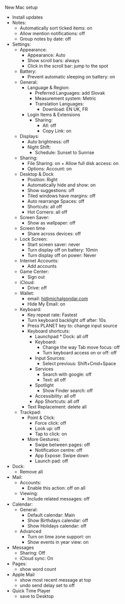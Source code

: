 New Mac setup

- Install updates
- Notes: 
    - Automatically sort ticked items: on
    - Allow mention notifications: off
    - Group notes by date: off
- Settings:
    - Appearance:
        - Appearance: Auto
        - Show scroll bars: always
        - Click in the scroll bar: jump to the spot
    - Battery:
        - Prevent automatic sleeping on battery: on
    - General:
        - Language & Region:
            - Preferred Languages: add Slovak
            - Measurement system: Metric
            - Translation Languages:
                - Download: EN UK, FR
        - Login Items & Extensions
            - Sharing:
                - All: off
                - Copy Link: on
    - Displays:
        - Auto brightness: off
        - Night Shift:
            - Schedule: Sunset to Sunrise
    - Sharing:
        - File Sharing: on + Allow full disk access: on
        - Options: Account: on
    - Desktop & Dock
        - Position: Right
        - Automatically hide and show: on
        - Show suggestions: off
        - Tiled windows have margins: off
        - Auto rearrange Spaces: off
        - Shortcuts: all off
        - Hot Corners: all off
    - Screen Saver:
        - Show as wallpaper: off
    - Screen time
        - Share across devices: off
    - Lock Screen:
        - Start screen saver: never
        - Turn display off on battery: 10min
        - Turn display off on power: Never
    - Internet Accounts:
        - Add accounts
    - Game Center:
        - Sign out
    - iCloud:
        - Drive: off
    - Wallet:
        - email: hi@michalgondar.com
        - Hide My Email: on
    - Keyboard:
        - Key repeat rate: Fastest
        - Turn keyboard backlight off after: 10s
        - Press PLANET key to: change input source
        - Keyboard shortcuts:
            - Launchpad * Dock: all off
            - Keyboard:
                - Change the way Tab move focus: off
                - Turn keyboard access on or off: off
            - Input Sources:
                - Select previous: Shift+Cmd+Space
            - Services
                - Search with google: off
                - Text: all off
            - Spotlight
                - Show Finder search: off
            - Accessibility: all off
            - App Shortcuts: all off
        - Text Replacement: delete all
    - Trackpad:
        - Point & Click:
            - Force click: off
            - Look up: off
            - Tap to click: on
        - More Gestures:
            - Swipe between pages: off
            - Notification centre: off
            - App Expose: Swipe down
            - Launch pad: off
- Dock:
    - Remove all
- Mail:
    - Accounts:
        - Enable this action: off on all
    - Viewing:
        - Include related messages: off
- Calendar:
    - General:
        - Default calendar: Main
        - Show Birthdays calendar: off
        - Show Holidays calendar: off
    - Advanced
        - Turn on time zone support: on
        - Show events in year view: on
- Messages
    - Sharing: Off
    - iCloud sync: On
- Pages:
    - show word count
- Apple Mail
    - show most recent message at top
    - undo send delay set to off
- Quick Time Player
    - save to Desktop 

